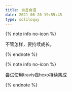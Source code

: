 ```yaml
---
title: 自言自语
date: 2021-06-20 19:59:45
type: soliloquy
---
```


{% note info no-icon %}

不管怎样，要持续成长。

{% endnote %}



{% note info no-icon %}

尝试使用travis做hexo持续集成

{% endnote %}

